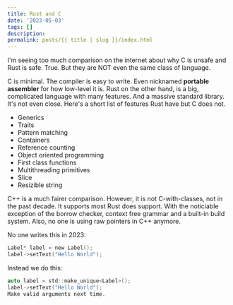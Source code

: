 ```yaml
---
title: Rust and C
date: '2023-05-03'
tags: []
description: 
permalink: posts/{{ title | slug }}/index.html
---
```


I'm seeing too much comparison on the internet about why C is unsafe and Rust is safe. True. But they are NOT even the same class of language.

C is minimal. The compiler is easy to write. Even nicknamed **portable assembler** for how low-level it is. Rust on the other hand, is a big, complicated language with many features. And a massive standard library. It's not even close. Here's a short list of features Rust have but C does not.

- Generics
- Traits
- Pattern matching
- Containers
- Reference counting
- Object oriented programming
- First class functions
- Multithreading primitives
- Slice
- Resizible string

C++ is a much fairer comparison. However, it is not C-with-classes, not in the past decade. It supports most Rust does support. With the noticiable exception of the borrow checker, context free grammar and a built-in build system. Also, no one is using raw pointers in C++ anymore.

No one writes this in 2023:

```c
Label* label = new Label();
label->setText("Hello World");
```

Instead we do this:

```c
auto label = std::make_unique<Label>();
label->setText("Hello World");
Make valid arguments next time.
```